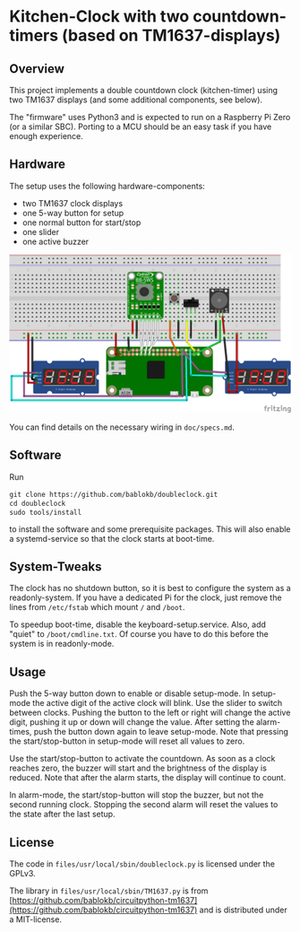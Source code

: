 Kitchen-Clock with two countdown-timers (based on TM1637-displays)
==================================================================

Overview
--------

This project implements a double countdown clock (kitchen-timer) using
two TM1637 displays (and some additional components, see below).

The "firmware" uses Python3 and is expected to run on a Raspberry Pi Zero
(or a similar SBC). Porting to a MCU should be an easy task if you have
enough experience.


Hardware
--------

The setup uses the following hardware-components:

  - two TM1637 clock displays
  - one 5-way button for setup
  - one normal button for start/stop
  - one slider
  - one active buzzer

![](doc/doubleclock-breadboard.png)

You can find details on the necessary wiring in `doc/specs.md`.


Software
--------

Run

    git clone https://github.com/bablokb/doubleclock.git
    cd doubleclock
    sudo tools/install

to install the software and some prerequisite packages. This will also enable
a systemd-service so that the clock starts at boot-time.


System-Tweaks
-------------

The clock has no shutdown button, so it is best to configure the system
as a readonly-system. If you have a dedicated Pi for the clock, just remove
the lines from `/etc/fstab` which mount `/` and `/boot`.

To speedup boot-time, disable the keyboard-setup.service. Also, add "quiet"
to `/boot/cmdline.txt`. Of course you have to do this before the system is
in readonly-mode.


Usage
-----

Push the 5-way button down to enable or disable setup-mode. In setup-mode the
active digit of the active clock will blink. Use the slider to switch between
clocks. Pushing the button to the left or right will change the active digit,
pushing it up or down will change the value. After setting the alarm-times,
push the button down again to leave setup-mode. Note that pressing the
start/stop-button in setup-mode will reset all values to zero.

Use the start/stop-button to activate the countdown. As soon as a clock
reaches zero, the buzzer will start and the brightness of the display is
reduced. Note that after the alarm starts, the display will continue to
count.

In alarm-mode, the start/stop-button will stop the buzzer, but not the second
running clock. Stopping the second alarm will reset the values to the state
after the last setup.


License
-------

The code in `files/usr/local/sbin/doubleclock.py` is licensed under the GPLv3.

The library in `files/usr/local/sbin/TM1637.py` is from
[https://github.com/bablokb/circuitpython-tm1637](https://github.com/bablokb/circuitpython-tm1637)
and is distributed under a MIT-license.
